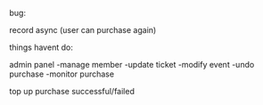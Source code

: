 bug:

record async (user can purchase again)

things havent do:

admin panel
-manage member
-update ticket
-modify event
-undo purchase
-monitor purchase

top up
purchase successful/failed